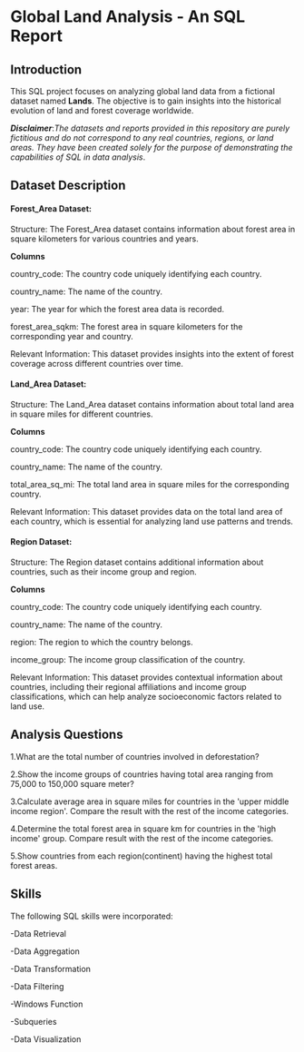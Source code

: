 # Global Land Analysis - An SQL Report

## Introduction
This SQL project focuses on analyzing global land data from a fictional dataset named **Lands**.
The objective is to gain insights into the historical evolution of land and forest coverage worldwide.

**_Disclaimer_**:_The datasets and reports provided in this repository are purely fictitious and do not correspond to any real countries, regions, or land areas. They have been created solely for the purpose of demonstrating the capabilities of SQL in data analysis_.

## Dataset Description
#### Forest_Area Dataset:
Structure: The Forest_Area dataset contains information about forest area in square kilometers for various countries and years.

**Columns**

country_code: The country code uniquely identifying each country.

country_name: The name of the country.

year: The year for which the forest area data is recorded.

forest_area_sqkm: The forest area in square kilometers for the corresponding year and country.

Relevant Information: This dataset provides insights into the extent of forest coverage across different countries over time.
#### Land_Area Dataset:
Structure: The Land_Area dataset contains information about total land area in square miles for different countries.

**Columns**

country_code: The country code uniquely identifying each country.

country_name: The name of the country.

total_area_sq_mi: The total land area in square miles for the corresponding country.

Relevant Information: This dataset provides data on the total land area of each country, which is essential for analyzing land use patterns and trends.
#### Region Dataset:
Structure: The Region dataset contains additional information about countries, such as their income group and region.

**Columns**

country_code: The country code uniquely identifying each country.

country_name: The name of the country.

region: The region to which the country belongs.

income_group: The income group classification of the country.

Relevant Information: This dataset provides contextual information about countries, including their regional affiliations and income group classifications, which can help analyze socioeconomic factors related to land use.

## Analysis Questions
1.What are the total number of countries involved in deforestation?

2.Show the income groups of countries having total area ranging from 75,000 to 150,000 square meter?

3.Calculate average area in square miles for countries in the 'upper middle income region'. Compare the result with the rest of the income categories.

4.Determine the total forest area in square km for countries in the 'high income' group. Compare result with the rest of the income categories.

5.Show countries from each region(continent) having the highest total forest areas.

## Skills
The following SQL skills were incorporated:

-Data Retrieval

-Data Aggregation

-Data Transformation

-Data Filtering

-Windows Function

-Subqueries

-Data Visualization
